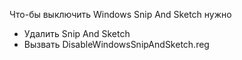 Что-бы выключить Windows Snip And Sketch нужно
* Удалить Snip And Sketch
* Вызвать DisableWindowsSnipAndSketch.reg